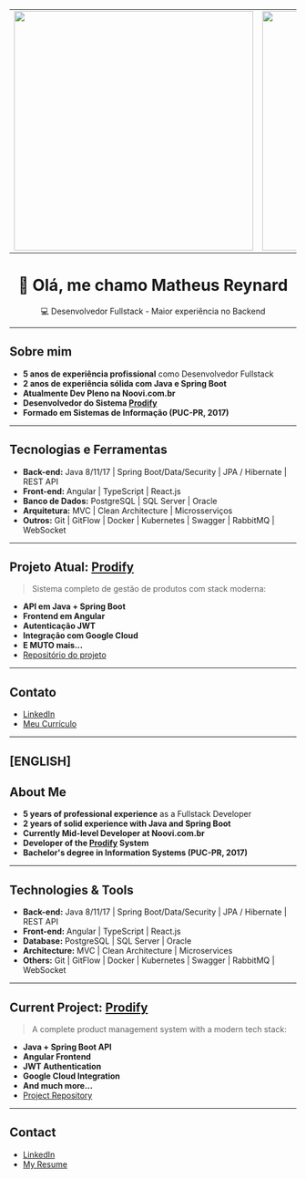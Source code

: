 <p align="center">
  <table>
    <tr>
      <td>
        <img src="https://github-readme-stats.vercel.app/api?username=matheusreynard2&show_icons=true&theme=radical" width="420" />
      </td>
      <td>
        <img src="https://github-readme-stats.vercel.app/api/top-langs/?username=matheusreynard2&layout=compact&theme=radical" width="420" />
      </td>
    </tr>
  </table>
</p>

<h1 align="center">👋 Olá, me chamo Matheus Reynard</h1>
<p align="center">
  💻 Desenvolvedor Fullstack - Maior experiência no Backend
</p>

---
## Sobre mim
- **5 anos de experiência profissional** como Desenvolvedor Fullstack 
- **2 anos de experiência sólida com Java e Spring Boot**  
- **Atualmente Dev Pleno na Noovi.com.br**
- **Desenvolvedor do Sistema [Prodify](https://www.sistemaprodify.com)**  
- **Formado em Sistemas de Informação (PUC-PR, 2017)**  
---

## Tecnologias e Ferramentas
- **Back-end:** Java 8/11/17 | Spring Boot/Data/Security | JPA / Hibernate | REST API  
- **Front-end:** Angular | TypeScript | React.js  
- **Banco de Dados:** PostgreSQL | SQL Server | Oracle  
- **Arquitetura:** MVC | Clean Architecture | Microsserviços  
- **Outros:** Git | GitFlow | Docker | Kubernetes | Swagger | RabbitMQ | WebSocket
---

## Projeto Atual: [Prodify](https://www.sistemaprodify.com)
> Sistema completo de gestão de produtos com stack moderna:
- **API em Java + Spring Boot**
- **Frontend em Angular**
- **Autenticação JWT**
- **Integração com Google Cloud**
- **E MUTO mais...**
- [Repositório do projeto](https://github.com/matheusreynard2/portfolio)
---

## Contato
- [LinkedIn](https://bit.ly/3EvTFJY)
- [Meu Currículo](https://bit.ly/cv-math-rey)
---

## [ENGLISH]

## About Me
- **5 years of professional experience** as a Fullstack Developer  
- **2 years of solid experience with Java and Spring Boot**  
- **Currently Mid-level Developer at Noovi.com.br**  
- **Developer of the [Prodify](https://www.sistemaprodify.com) System**  
- **Bachelor's degree in Information Systems (PUC-PR, 2017)**

---

## Technologies & Tools
- **Back-end:** Java 8/11/17 | Spring Boot/Data/Security | JPA / Hibernate | REST API  
- **Front-end:** Angular | TypeScript | React.js  
- **Database:** PostgreSQL | SQL Server | Oracle  
- **Architecture:** MVC | Clean Architecture | Microservices  
- **Others:** Git | GitFlow | Docker | Kubernetes | Swagger | RabbitMQ | WebSocket

---

## Current Project: [Prodify](https://www.sistemaprodify.com)
> A complete product management system with a modern tech stack:
- **Java + Spring Boot API**  
- **Angular Frontend**  
- **JWT Authentication**  
- **Google Cloud Integration**  
- **And much more...**  
- [Project Repository](https://github.com/matheusreynard2/portfolio)

---

## Contact
- [LinkedIn](https://bit.ly/3EvTFJY)  
- [My Resume](https://bit.ly/cv-math-rey)
